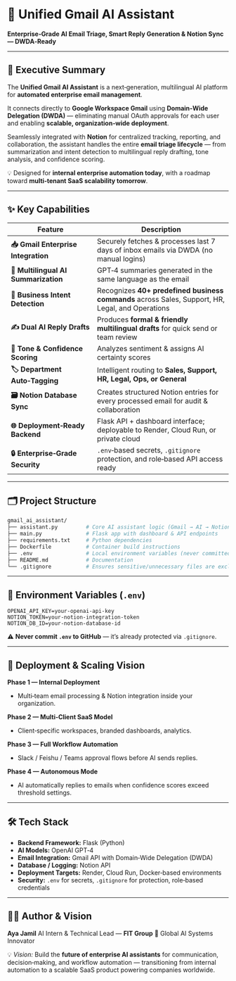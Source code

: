 # 📧 Unified Gmail AI Assistant 

**Enterprise‑Grade AI Email Triage, Smart Reply Generation & Notion Sync — DWDA‑Ready**

---

## 🚀 Executive Summary

The **Unified Gmail AI Assistant** is a next‑generation, multilingual AI platform for **automated enterprise email management**.

It connects directly to **Google Workspace Gmail** using **Domain‑Wide Delegation (DWDA)** — eliminating manual OAuth approvals for each user and enabling **scalable, organization‑wide deployment**.

Seamlessly integrated with **Notion** for centralized tracking, reporting, and collaboration, the assistant handles the entire **email triage lifecycle** — from summarization and intent detection to multilingual reply drafting, tone analysis, and confidence scoring.

💡 Designed for **internal enterprise automation today**, with a roadmap toward **multi‑tenant SaaS scalability tomorrow**.

---

## ✨ Key Capabilities

| Feature                              | Description                                                                                      |
| ------------------------------------ | ------------------------------------------------------------------------------------------------ |
| **📥 Gmail Enterprise Integration**  | Securely fetches & processes last 7 days of inbox emails via DWDA (no manual logins)             |
| **🧠 Multilingual AI Summarization** | GPT‑4 summaries generated in the same language as the email                                      |
| **📌 Business Intent Detection**     | Recognizes **40+ predefined business commands** across Sales, Support, HR, Legal, and Operations |
| **✍️ Dual AI Reply Drafts**          | Produces **formal & friendly multilingual drafts** for quick send or team review                 |
| **🎯 Tone & Confidence Scoring**     | Analyzes sentiment & assigns AI certainty scores                                                 |
| **🏷 Department Auto‑Tagging**       | Intelligent routing to **Sales, Support, HR, Legal, Ops, or General**                            |
| **🗃 Notion Database Sync**          | Creates structured Notion entries for every processed email for audit & collaboration            |
| **🌐 Deployment‑Ready Backend**      | Flask API + dashboard interface; deployable to Render, Cloud Run, or private cloud               |
| **🔒 Enterprise‑Grade Security**     | `.env`‑based secrets, `.gitignore` protection, and role‑based API access ready                   |

---

## 🗂 Project Structure

```bash
gmail_ai_assistant/
├── assistant.py         # Core AI assistant logic (Gmail → AI → Notion)
├── main.py              # Flask app with dashboard & API endpoints
├── requirements.txt     # Python dependencies
├── Dockerfile           # Container build instructions
├── .env                 # Local environment variables (never committed)
├── README.md            # Documentation
└── .gitignore           # Ensures sensitive/unnecessary files are excluded
```

---

## 🔐 Environment Variables (`.env`)

```env
OPENAI_API_KEY=your-openai-api-key
NOTION_TOKEN=your-notion-integration-token
NOTION_DB_ID=your-notion-database-id
```

⚠ **Never commit `.env` to GitHub** — it’s already protected via `.gitignore`.

---

## 🚀 Deployment & Scaling Vision

**Phase 1 — Internal Deployment**

* Multi‑team email processing & Notion integration inside your organization.

**Phase 2 — Multi‑Client SaaS Model**

* Client‑specific workspaces, branded dashboards, analytics.

**Phase 3 — Full Workflow Automation**

* Slack / Feishu / Teams approval flows before AI sends replies.

**Phase 4 — Autonomous Mode**

* AI automatically replies to emails when confidence scores exceed threshold settings.

---

## 🛠 Tech Stack

* **Backend Framework:** Flask (Python)
* **AI Models:** OpenAI GPT‑4
* **Email Integration:** Gmail API with Domain‑Wide Delegation (DWDA)
* **Database / Logging:** Notion API
* **Deployment Targets:** Render, Cloud Run, Docker‑based environments
* **Security:** `.env` for secrets, `.gitignore` for protection, role‑based credentials

---

## 👩‍💼 Author & Vision

**Aya Jamil**
AI Intern & Technical Lead — **FIT Group**
📍 Global AI Systems Innovator

💡 *Vision:* Build the **future of enterprise AI assistants** for communication, decision‑making, and workflow automation — transitioning from internal automation to a scalable SaaS product powering companies worldwide.
